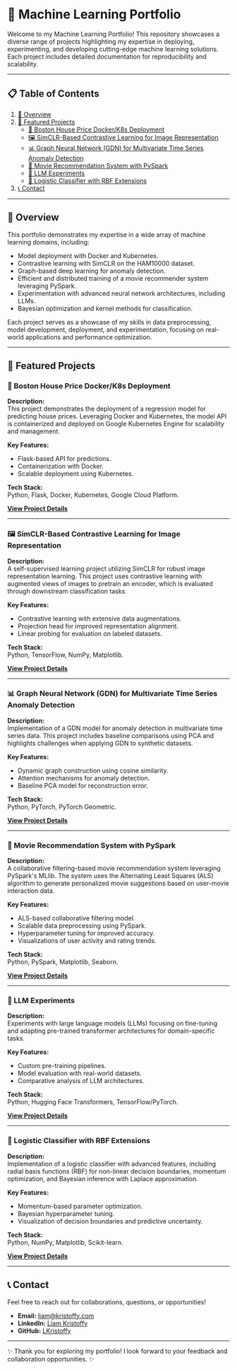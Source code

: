 # 🚀 Machine Learning Portfolio

Welcome to my Machine Learning Portfolio! This repository showcases a diverse range of projects highlighting my expertise in deploying, experimenting, and developing cutting-edge machine learning solutions. Each project includes detailed documentation for reproducibility and scalability.

---

## 📋 Table of Contents

1. [📖 Overview](#-overview)  
2. [🌟 Featured Projects](#-featured-projects)  
   - [🏡 Boston House Price Docker/K8s Deployment](#-boston-house-price-dockerk8s-deployment)
   - [🖼️ SimCLR-Based Contrastive Learning for Image Representation](-simclr-based-contrastive-learning-for-image-representation)
   - [📊 Graph Neural Network (GDN) for Multivariate Time Series Anomaly Detection](#-graph-neural-network-gdn-for-multivariate-time-series-anomaly-detection)
   - [🎥 Movie Recommendation System with PySpark](#movie-recommendation-system-with-pyspark)
   - [🤖 LLM Experiments](#-llm-experiments)  
   - [🧠 Logistic Classifier with RBF Extensions](#-logistic-classifier-with-rbf-extensions)  
3. [📞 Contact](#-contact)  

---

## 📖 Overview

This portfolio demonstrates my expertise in a wide array of machine learning domains, including:  
- Model deployment with Docker and Kubernetes.
- Contrastive learning with SimCLR on the HAM10000 dataset.
- Graph-based deep learning for anomaly detection.
- Efficient and distributed training of a movie recommender system leveraging PySpark.
- Experimentation with advanced neural network architectures, including LLMs.  
- Bayesian optimization and kernel methods for classification.  

Each project serves as a showcase of my skills in data preprocessing, model development, deployment, and experimentation, focusing on real-world applications and performance optimization.

---

## 🌟 Featured Projects

### 🏡 Boston House Price Docker/K8s Deployment

**Description:**  
This project demonstrates the deployment of a regression model for predicting house prices. Leveraging Docker and Kubernetes, the model API is containerized and deployed on Google Kubernetes Engine for scalability and management.  

**Key Features:**  
- Flask-based API for predictions.  
- Containerization with Docker.  
- Scalable deployment using Kubernetes.  

**Tech Stack:**  
Python, Flask, Docker, Kubernetes, Google Cloud Platform.  

[**View Project Details**](./DeploymentProject)

---

### 🖼️ SimCLR-Based Contrastive Learning for Image Representation

**Description:**  
A self-supervised learning project utilizing SimCLR for robust image representation learning. This project uses contrastive learning with augmented views of images to pretrain an encoder, which is evaluated through downstream classification tasks.  

**Key Features:**  
- Contrastive learning with extensive data augmentations.  
- Projection head for improved representation alignment.  
- Linear probing for evaluation on labeled datasets.  

**Tech Stack:**  
Python, TensorFlow, NumPy, Matplotlib.  

[**View Project Details**](./SimCLR_HAM10000)


---

### 📊 Graph Neural Network (GDN) for Multivariate Time Series Anomaly Detection

**Description:**  
Implementation of a GDN model for anomaly detection in multivariate time series data. This project includes baseline comparisons using PCA and highlights challenges when applying GDN to synthetic datasets.  

**Key Features:**  
- Dynamic graph construction using cosine similarity.  
- Attention mechanisms for anomaly detection.  
- Baseline PCA model for reconstruction error.  

**Tech Stack:**  
Python, PyTorch, PyTorch Geometric.  

[**View Project Details**](./GDN_Anomaly_Detection)

---
### 🎥 Movie Recommendation System with PySpark

**Description:**  
A collaborative filtering-based movie recommendation system leveraging PySpark's MLlib. The system uses the Alternating Least Squares (ALS) algorithm to generate personalized movie suggestions based on user-movie interaction data.  

**Key Features:**  
- ALS-based collaborative filtering model.  
- Scalable data preprocessing using PySpark.  
- Hyperparameter tuning for improved accuracy.  
- Visualizations of user activity and rating trends.  

**Tech Stack:**  
Python, PySpark, Matplotlib, Seaborn.  

[**View Project Details**](./PySpark_Projects/MovieRecommender)

---
### 🤖 LLM Experiments

**Description:**  
Experiments with large language models (LLMs) focusing on fine-tuning and adapting pre-trained transformer architectures for domain-specific tasks.  

**Key Features:**  
- Custom pre-training pipelines.  
- Model evaluation with real-world datasets.  
- Comparative analysis of LLM architectures.  

**Tech Stack:**  
Python, Hugging Face Transformers, TensorFlow/PyTorch.  

[**View Project Details**](./LLMExperiments)

---

### 🧠 Logistic Classifier with RBF Extensions

**Description:**  
Implementation of a logistic classifier with advanced features, including radial basis functions (RBF) for non-linear decision boundaries, momentum optimization, and Bayesian inference with Laplace approximation.  

**Key Features:**  
- Momentum-based parameter optimization.  
- Bayesian hyperparameter tuning.  
- Visualization of decision boundaries and predictive uncertainty.  

**Tech Stack:**  
Python, NumPy, Matplotlib, Scikit-learn.  

[**View Project Details**](./Laplace_Bayesian_Logisitc_Classifier)

---

## 📞 Contact

Feel free to reach out for collaborations, questions, or opportunities!  

- **Email:** liam@kristoffy.com  
- **LinkedIn:** [Liam Kristoffy](https://www.linkedin.com/in/liam-kristoffy/)  
- **GitHub:** [LKristoffy](https://github.com/LKristoffy)  

---

✨ Thank you for exploring my portfolio! I look forward to your feedback and collaboration opportunities. ✨
